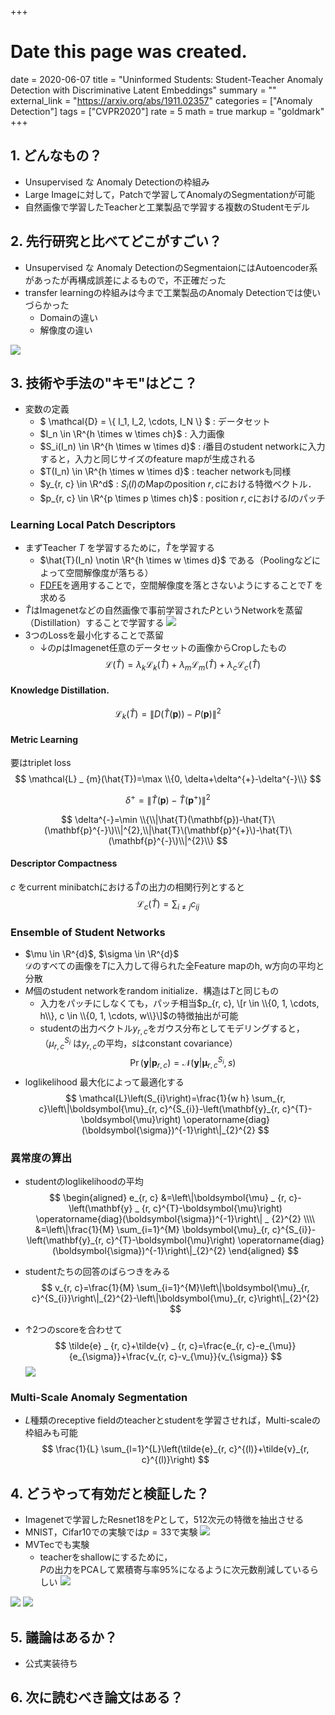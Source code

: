 +++
# Date this page was created.
date = 2020-06-07
title = "Uninformed Students: Student-Teacher Anomaly Detection with Discriminative Latent Embeddings"
summary = ""
external_link = "https://arxiv.org/abs/1911.02357"
categories = ["Anomaly Detection"]
tags = ["CVPR2020"]
rate = 5
math = true
markup = "goldmark"
+++

## 1. どんなもの？
* Unsupervised な Anomaly Detectionの枠組み
* Large Imageに対して，Patchで学習してAnomalyのSegmentationが可能
* 自然画像で学習したTeacherと工業製品で学習する複数のStudentモデル

## 2. 先行研究と比べてどこがすごい？
* Unsupervised な Anomaly DetectionのSegmentaionにはAutoencoder系があったが再構成誤差によるもので，不正確だった
* transfer learningの枠組みは今まで工業製品のAnomaly Detectionでは使いづらかった
    * Domainの違い
    * 解像度の違い


![](img/arch.png)

## 3. 技術や手法の"キモ"はどこ？
* 変数の定義
    * $ \mathcal{D} = \\{ I_1, I_2, \cdots, I_N \\} $ : データセット
    * $I_n \in \R^{h \times w \times ch}$ : 入力画像
    * $S_i(I_n) \in \R^{h \times w \times d}$ : $i$番目のstudent networkに入力すると，入力と同じサイズのfeature mapが生成される
    * $T(I_n) \in \R^{h \times w \times d}$ : teacher networkも同様
    * $y_{r, c} \in \R^d$ : $S_i(I)$のMapのposition $r, c$における特徴ベクトル．
    * $p_{r, c} \in \R^{p \times p \times ch}$ : position $r, c$における$I$のパッチ

### Learning Local Patch Descriptors
* まずTeacher $T$ を学習するために，$\hat{T}$を学習する
    * $\hat{T}(I_n) \notin \R^{h \times w \times d}$ である（Poolingなどによって空間解像度が落ちる）
    * [FDFE](../fdfe)を適用することで，空間解像度を落とさないようにすることで$T$ を求める 
* $\hat{T}$はImagenetなどの自然画像で事前学習された$P$というNetworkを蒸留（Distillation）することで学習する
![](img/distillation.png)
* 3つのLossを最小化することで蒸留
    * ↓の$p$はImagenet任意のデータセットの画像からCropしたもの
$$
\mathcal{L}(\hat{T})=\lambda_{k} \mathcal{L} _ {k}(\hat{T})+\lambda_{m} \mathcal{L} _ {m}(\hat{T})+\lambda_{c} \mathcal{L}_{c}(\hat{T})
$$

#### Knowledge Distillation.
$$
\mathcal{L}_{k}(\hat{T})=\|D(\hat{T}(\mathbf{p}))-P(\mathbf{p})\|^{2}
$$

#### Metric Learning
要はtriplet loss
$$
\mathcal{L} _ {m}(\hat{T})=\max \\{0, \delta+\delta^{+}-\delta^{-}\\}
$$

$$
\delta^{+}=\left\|\hat{T}(\mathbf{p})-\hat{T}\left(\mathbf{p}^{+}\right)\right\|^{2}
$$

$$
\delta^{-}=\min \\{\\|\hat{T}(\mathbf{p})-\hat{T}\(\mathbf{p}^{-}\)\\|^{2},\\|\hat{T}\(\mathbf{p}^{+}\)-\hat{T}\(\mathbf{p}^{-}\)\\|^{2}\\}
$$

#### Descriptor Compactness
$c$ をcurrent minibatchにおける$\hat{T}$の出力の相関行列とすると
$$
\mathcal{L} _ {c}(\hat{T})=\sum_{i \neq j} c_{i j}
$$

### Ensemble of Student Networks
* $\mu \in \R^{d}$, $\sigma \in \R^{d}$  
$\mathcal{D}$のすべての画像を$T$に入力して得られた全Feature mapのh, w方向の平均と分散
* $M$個のstudent networkをrandom initialize．構造は$T$と同じもの
    * 入力をパッチにしなくても，パッチ相当$p_{r, c}, \[r \in \\{0, 1, \cdots, h\\}, c \in \\{0, 1, \cdots, w\\}\]$の特徴抽出が可能
    * studentの出力ベクトル$y_{r,c}$をガウス分布としてモデリングすると，  
    （$\mu _ {r, c}^{S_{i}}$ は$y_{r,c}$の平均，$s$はconstant covariance）
    $$
    \operatorname{Pr}\left(\mathbf{y} | \mathbf{p} _ {r, c}\right)=\mathcal{N}\left(\mathbf{y} | \boldsymbol{\mu} _ {r, c}^{S_{i}}, s\right)
    $$
* loglikelihood 最大化によって最適化する
$$
\mathcal{L}\left(S_{i}\right)=\frac{1}{w h} \sum_{r, c}\left\|\boldsymbol{\mu}_{r, c}^{S_{i}}-\left(\mathbf{y}_{r, c}^{T}-\boldsymbol{\mu}\right) \operatorname{diag}(\boldsymbol{\sigma})^{-1}\right\|_{2}^{2}
$$

### 異常度の算出
* studentのloglikelihoodの平均
$$
\begin{aligned}
e_{r, c} &=\left\|\boldsymbol{\mu} _ {r, c}-\left(\mathbf{y} _ {r, c}^{T}-\boldsymbol{\mu}\right) \operatorname{diag}(\boldsymbol{\sigma})^{-1}\right\| _ {2}^{2} \\\\ &=\left\|\frac{1}{M} \sum_{i=1}^{M} \boldsymbol{\mu}_{r, c}^{S_{i}}-\left(\mathbf{y}_{r, c}^{T}-\boldsymbol{\mu}\right) \operatorname{diag}(\boldsymbol{\sigma})^{-1}\right\|_{2}^{2}
\end{aligned}
$$

* studentたちの回答のばらつきをみる
$$
v_{r, c}=\frac{1}{M} \sum_{i=1}^{M}\left\|\boldsymbol{\mu}_{r, c}^{S_{i}}\right\|_{2}^{2}-\left\|\boldsymbol{\mu}_{r, c}\right\|_{2}^{2}
$$

* ↑2つのscoreを合わせて
$$
\tilde{e} _ {r, c}+\tilde{v} _ {r, c}=\frac{e_{r, c}-e_{\mu}}{e_{\sigma}}+\frac{v_{r, c}-v_{\mu}}{v_{\sigma}}
$$
![](img/score.png)

### Multi-Scale Anomaly Segmentation
* $L$種類のreceptive fieldのteacherとstudentを学習させれば，Multi-scaleの枠組みも可能
$$
\frac{1}{L} \sum_{l=1}^{L}\left(\tilde{e}_{r, c}^{(l)}+\tilde{v}_{r, c}^{(l)}\right)
$$
## 4. どうやって有効だと検証した？
* Imagenetで学習したResnet18を$P$として，512次元の特徴を抽出させる
* MNIST，Cifar10での実験では$p=33$で実験
![](img/res1.png)
* MVTecでも実験
    * teacherをshallowにするために，  
    $P$の出力をPCAして累積寄与率95%になるように次元数削減しているらしい
![](img/res2.png)

![](img/res3.png)
![](img/model.jpg)

## 5. 議論はあるか？
* 公式実装待ち

## 6. 次に読むべき論文はある？
